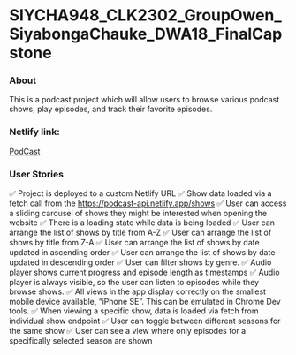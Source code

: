 # SIYCHA948_CLK2302_GroupOwen_SiyabongaChauke_DWA18_FinalCapstone

### About

This is a podcast project which will allow users to browse various podcast shows, play episodes, and track their favorite episodes.

### Netlify link:

[PodCast](https://deluxe-florentine-8fa394.netlify.app/)


### User Stories
✅ Project is deployed to a custom Netlify URL
✅ Show data loaded via a fetch call from the https://podcast-api.netlify.app/shows
✅ User can access a sliding carousel of shows they might be interested when opening the website
✅ There is a loading state while data is being loaded
✅ User can arrange the list of shows by title from A-Z
✅ User can arrange the list of shows by title from Z-A
✅ User can arrange the list of shows by date updated in ascending order
✅ User can arrange the list of shows by date updated in descending order
✅ User can filter shows by genre.
✅ Audio player shows current progress and episode length as timestamps
✅ Audio player is always visible, so the user can listen to episodes while they browse shows.
✅ All views in the app display correctly on the smallest mobile device available, “iPhone SE”. This can be emulated in Chrome Dev tools.
✅ When viewing a specific show, data is loaded via fetch from individual show endpoint
✅ User can toggle between different seasons for the same show
✅ User can see a view where only episodes for a specifically selected season are shown